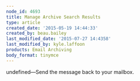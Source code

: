 ```yaml
---
node_id: 4693
title: Manage Archive Search Results
type: article
created_date: '2015-05-19 14:44:33'
created_by: beau.bailey
last_modified_date: '2015-07-27 14:4358'
last_modified_by: kyle.laffoon
products: Email Archiving
body_format: tinymce
---
```


undefined&mdash;Send the message back to your mailbox.


